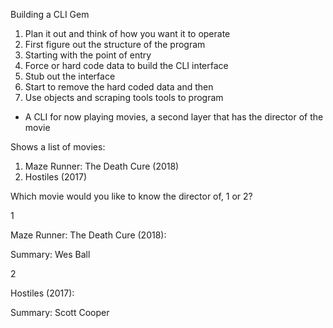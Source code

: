 Building a CLI Gem

1. Plan it out and think of how you want it to operate
2. First figure out the structure of the program
3. Starting with the point of entry
4. Force or hard code data to build the CLI interface
5. Stub out the interface
6. Start to remove the hard coded data and then
7. Use objects and scraping tools tools to program

- A CLI for now playing movies, a second layer that has the director of the movie

Shows a list of movies:

1. Maze Runner: The Death Cure (2018)
2. Hostiles (2017)

Which movie would you like to know the director of, 1 or 2?

1

Maze Runner: The Death Cure (2018):

Summary: Wes Ball

2

Hostiles (2017):

Summary: Scott Cooper
